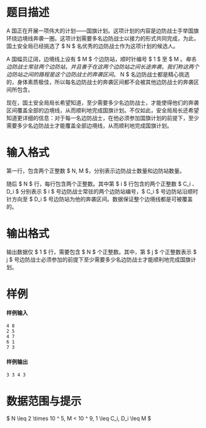 
# 题目描述

A 国正在开展一项伟大的计划——国旗计划。这项计划的内容是边防战士手举国旗环绕边境线奔袭一圈。这项计划需要多名边防战士以接力的形式共同完成，为此，国土安全局已经挑选了 $ N $ 名优秀的边防战士作为这项计划的候选人。

A 国幅员辽阔，边境线上设有 $ M $ 个边防站，顺时针编号 $ 1 $ 至 $ M $。每名边防战士常驻两个边防站，并且善于在这两个边防站之间长途奔袭，我们称这两个边防站之间的路程是这个边防战士的奔袭区间。$ N $ 名边防战士都是精心挑选的，身体素质极佳，所以每名边防战士的奔袭区间都不会被其他边防战士的奔袭区间所包含。

现在，国土安全局局长希望知道，至少需要多少名边防战士，才能使得他们的奔袭区间覆盖全部的边境线，从而顺利地完成国旗计划。不仅如此，安全局局长还希望知道更详细的信息：对于每一名边防战士，在他必须参加国旗计划的前提下，至少需要多少名边防战士才能覆盖全部边境线，从而顺利地完成国旗计划。

# 输入格式

第一行，包含两个正整数 $ N, M $，分别表示边防战士数量和边防站数量。

随后 $ N $ 行，每行包含两个正整数。其中第 $ i $ 行包含的两个正整数 $ C_i $、$ D_i $ 分别表示 $ i $ 号边防战士常驻的两个边防站编号，$ C_i $ 号边防站沿顺时针方向至 $ D_i $ 号边防站为他的奔袭区间。数据保证整个边境线都是可被覆盖的。

# 输出格式

输出数据仅 $ 1 $ 行，需要包含 $ N $ 个正整数。其中，第 $ j $ 个正整数表示 $ j $ 号边防战士必须参加的前提下至少需要多少名边防战士才能顺利地完成国旗计划。

# 样例

#### 样例输入
```plain
4 8
2 5
4 7
6 1
7 3
```

#### 样例输出
```plain
3 3 4 3
```

# 数据范围与提示

$ N \leq 2 \times 10 ^ 5, M < 10 ^ 9, 1 \leq C_i, D_i \leq M $

